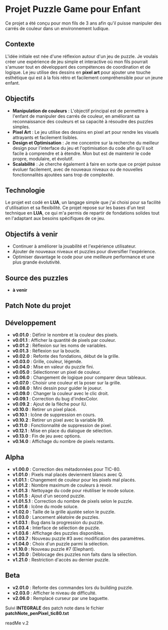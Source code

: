 # Projet Puzzle Game pour Enfant

Ce projet a été conçu pour mon fils de 3 ans afin qu'il puisse manipuler des carrés de couleur dans un environnement ludique.

## Contexte

L'idée initiale est née d'une réflexion autour d'un jeu de puzzle. Je voulais créer une expérience de jeu simple et interactive où mon fils pourrait s'amuser tout en développant des compétences de coordination et de logique. Le jeu utilise des dessins en **pixel art** pour ajouter une touche esthétique qui est à la fois rétro et facilement compréhensible pour un jeune enfant.

## Objectifs

- **Manipulation de couleurs** : L'objectif principal est de permettre à l'enfant de manipuler des carrés de couleur, en améliorant sa reconnaissance des couleurs et sa capacité à résoudre des puzzles simples.
- **Pixel Art** : Le jeu utilise des dessins en pixel art pour rendre les visuels attrayants et facilement lisibles.
- **Design et Optimisation** : Je me concentre sur la recherche du meilleur design pour l'interface du jeu et l'optimisation du code afin qu'il soit facile à comprendre et à étendre. Mon but est de maintenir le code propre, modulaire, et évolutif.
- **Scalabilité** : Je cherche également à faire en sorte que ce projet puisse évoluer facilement, avec de nouveaux niveaux ou de nouvelles fonctionnalités ajoutées sans trop de complexité.

## Technologie

Le projet est codé en **LUA**, un langage simple que j'ai choisi pour sa facilité d'utilisation et sa flexibilité. Ce projet repose sur les bases d'un test technique en **LUA**, ce qui m'a permis de repartir de fondations solides tout en l'adaptant aux besoins spécifiques de ce jeu.

## Objectifs à venir

- Continuer à améliorer la jouabilité et l'expérience utilisateur.
- Ajouter de nouveaux niveaux et puzzles pour diversifier l'expérience.
- Optimiser davantage le code pour une meilleure performance et une plus grande évolutivité.

## Source des puzzles

- **à venir**

## Patch Note du projet

## Développement

- **v0.01.0** : Définir le nombre et la couleur des pixels.
- **v0.01.1** : Afficher la quantité de pixels par couleur.
- **v0.01.2** : Réflexion sur les noms de variables.
- **v0.01.3** : Réflexion sur la boucle.
- **v0.02.0** : Refonte des fondations, début de la grille.
- **v0.03.0** : Grille, couleur, légende.
- **v0.04.0** : Mise en valeur du puzzle fini.
- **v0.05.0** : Sélectionner un pixel de couleur.
- **v0.06.0** : Changement de logique pour comparer deux tableaux.
- **v0.07.0** : Choisir une couleur et la poser sur la grille.
- **v0.08.0** : Mini dessin pour guider le joueur.
- **v0.09.0** : Changer la couleur avec le clic droit.
- **v0.09.1** : Correction du bug d'indexColor.
- **v0.09.2** : Ajout de la flèche pour IU.
- **v0.10.0** : Retirer un pixel placé.
- **v0.10.1** : Icône de suppression en cours.
- **v0.10.2** : Retirer un pixel avec la variable 99.
- **v0.11.0** : Fonctionnalité de suppression de pixel.
- **v0.12.1** : Mise en place du dialogue de sélection.
- **v0.13.0** : Fin de jeu avec options.
- **v0.14.0** : Affichage du nombre de pixels restants.

## Alpha

- **v1.00.0** : Correction des métadonnées pour TIC-80.
- **v1.01.0** : Pixels mal placés deviennent blancs avec Q.
- **v1.01.1** : Changement de couleur pour les pixels mal placés.
- **v1.01.2** : Nombre maximum de couleurs à revoir.
- **v1.01.3** : Nettoyage du code pour réutiliser le mode soluce.
- **v1.01.5** : Ajout d'un second puzzle.
- **v1.01.5.1** : Correction du nombre de pixels selon le puzzle.
- **v1.01.6** : Icône du mode soluce.
- **v1.02.0** : Taille de la grille ajustée selon le puzzle.
- **v1.03.0** : Lancement aléatoire de puzzles.
- **v1.03.1** : Bug dans la progression du puzzle.
- **v1.03.4** : Interface de sélection de puzzle.
- **v1.03.6** : Affichage des puzzles disponibles.
- **v1.03.7** : Nouveau puzzle #3 avec modification des paramètres.
- **v1.04.0** : Choix d'un puzzle parmi la sélection.
- **v1.10.0** : Nouveau puzzle #7 (Elephant).
- **v1.20.0** : Déblocage des puzzles non faits dans la sélection.
- **v1.21.0** : Restriction d'accès au dernier puzzle.

## Beta

- **v2.01.0** : Refonte des commandes lors du building puzzle.
- **v2.03.0** : Afficher le niveau de difficulté.
- **v2.06.0** : Remplacé curseur par une baguette.

Suivi **INTEGRALE** des patch note dans le fichier **patchNote_penPixel_tic80.txt**

readMe v.2